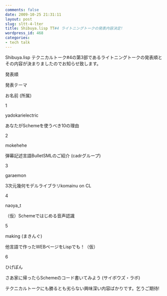 ```yaml
---
comments: false
date: 2009-10-25 21:31:11
layout: post
slug: sltt-4-lter
title: Shibuya.lisp TT#4 ライトニングトークの発表内容決定!
wordpress_id: 468
categories:
- tech talk
---
```


Shibuya.lisp テクニカルトーク#4の第3部であるライトニングトークの発表順とその内容が決まりましたのでお知らせ致します。








発表順


発表テーマ


お名前 (所属)






1


yadokarielectric


あなたがSchemeを使うべき10の理由






2


mokehehe


弾幕記述言語BulletSMLのご紹介 (cadrグループ)






3


garaemon


3次元幾何モデルライブラリkomainu on CL






4


naoya_t


（仮）Schemeではじめる音声認識






5


making (まきんぐ)


他言語で作ったWEBページをLispでも！（仮）






6


ひげぽん


さあ家に帰ったらSchemeのコード書いてみよう (サイボウズ・ラボ)



テクニカルトークにも勝るとも劣らない興味深い内容ばかりです。乞うご期待!
